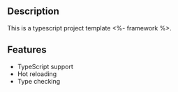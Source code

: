 ## Description

This is a typescript project template <%- framework %>.

## Features

- TypeScript support
- Hot reloading
- Type checking
